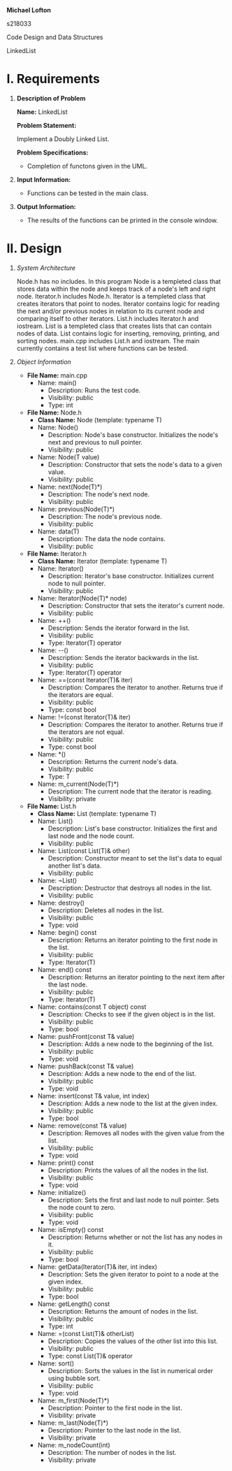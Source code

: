 **Michael Lofton**

s218033 

Code Design and Data Structures

LinkedList

# I. Requirements
    
 1. **Description of Problem**

    **Name:** LinkedList

    **Problem Statement:** 

    Implement a Doubly Linked List.

    **Problem Specifications:**
    
    * Completion of functons given in the UML. 

 2. **Input Information:**
    * Functions can be tested in the main class.
 3. **Output Information:**
    * The results of the functions can be printed in the console window.

# II. Design
 1. *System Architecture*

    Node.h has no includes. In this program Node is a templeted class that stores data within the node and keeps track of a node's left and right node. Iterator.h includes Node.h. Iterator is a templeted class that creates iterators that point to nodes. Iterator contains logic for reading the next and/or previous nodes in relation to its current node and comparing itself to other iterators. List.h includes Iterator.h and iostream. List is a templeted class that creates lists that can contain nodes of data. List contains logic for inserting, removing, printing, and sorting nodes. main.cpp includes List.h and iostream. The main currently contains a test list where functions can be tested.
 2. *Object Information*
    * **File Name:** main.cpp
        * Name: main()
            * Description: Runs the test code.
            * Visibility: public
            * Type: int
    * **File Name:** Node.h
        * **Class Name:** Node (template: typename T)
        * Name: Node()
            * Description: Node's base constructor. Initializes the node's next and previous to null pointer.
            * Visibility: public
        * Name: Node(T value)
            * Description: Constructor that sets the node's data to a given value.
            * Visibility: public
        * Name: next(Node(T)*)
            * Description: The node's next node.
            * Visibility: public
        * Name: previous(Node(T)*)
            * Description: The node's previous node.
            * Visibility: public
        * Name: data(T)
            * Description: The data the node contains.
            * Visibility: public
    * **File Name:** Iterator.h
        * **Class Name:** Iterator (template: typename T)
        * Name: Iterator()
            * Description: Iterator's base constructor. Initializes current node to null pointer.
            * Visibility: public
        * Name: Iterator(Node(T)* node)
            * Description: Constructor that sets the iterator's current node.
            * Visibility: public
        * Name: ++()
            * Description: Sends the iterator forward in the list.
            * Visibility: public
            * Type: Iterator(T) operator
        * Name: --()
            * Description: Sends the iterator backwards in the list.
            * Visibility: public
            * Type: Iterator(T) operator
        * Name: ==(const Iterator(T)& iter)
            * Description: Compares the iterator to another. Returns true if the iterators are equal.
            * Visibility: public
            * Type: const bool
        * Name: !=(const Iterator(T)& iter)
            * Description: Compares the iterator to another. Returns true if the iterators are not equal.
            * Visibility: public
            * Type: const bool
        * Name: *()
            * Description: Returns the current node's data.
            * Visibility: public
            * Type: T
        * Name: m_current(Node(T)*)
            * Description: The current node that the iterator is reading.
            * Visibility: private
    * **File Name:** List.h
        * **Class Name:** List (template: typename T)
        * Name: List()
            * Description: List's base constructor. Initializes the first and last node and the node count.
            * Visibility: public
        * Name: List(const List(T)& other)
            * Description: Constructor meant to set the list's data to equal another list's data.
            * Visibility: public
        * Name: ~List()
            * Description: Destructor that destroys all nodes in the list.
            * Visibility: public
        * Name: destroy()
            * Description: Deletes all nodes in the list.
            * Visibility: public
            * Type: void
        * Name: begin() const
            * Description: Returns an iterator pointing to the first node in the list.
            * Visibility: public
            * Type: Iterator(T)
        * Name: end() const
            * Description: Returns an iterator pointing to the next item after the last node.
            * Visibility: public
            * Type: Iterator(T)
        * Name: contains(const T object) const
            * Description: Checks to see if the given object is in the list.
            * Visibility: public
            * Type: bool
        * Name: pushFront(const T& value)
            * Description: Adds a new node to the beginning of the list.
            * Visibility: public
            * Type: void
        * Name: pushBack(const T& value)
            * Description: Adds a new node to the end of the list.
            * Visibility: public
            * Type: void
        * Name: insert(const T& value, int index)
            * Description: Adds a new node to the list at the given index.
            * Visibility: public
            * Type: bool
        * Name: remove(const T& value)
            * Description: Removes all nodes with the given value from the list.
            * Visibility: public
            * Type: void
        * Name: print() const
            * Description: Prints the values of all the nodes in the list.
            * Visibility: public
            * Type: void
        * Name: initialize()
            * Description: Sets the first and last node to null pointer. Sets the node count to zero.
            * Visibility: public
            * Type: void
        * Name: isEmpty() const
            * Description: Returns whether or not the list has any nodes in it.
            * Visibility: public
            * Type: bool
        * Name: getData(Iterator(T)& iter, int index)
            * Description: Sets the given iterator to point to a node at the given index.
            * Visibility: public
            * Type: bool
        * Name: getLength() const
            * Description: Returns the amount of nodes in the list.
            * Visibility: public
            * Type: int
        * Name: =(const List(T)& otherList)
            * Description: Copies the values of the other list into this list.
            * Visibility: public
            * Type: const List(T)& operator
        * Name: sort()
            * Description: Sorts the values in the list in numerical order using bubble sort.
            * Visibility: public
            * Type: void
        * Name: m_first(Node(T)*)
            * Description: Pointer to the first node in the list.
            * Visibility: private
        * Name: m_last(Node(T)*)
            * Description: Pointer to the last node in the list.
            * Visibility: private
        * Name: m_nodeCount(int)
            * Description: The number of nodes in the list.
            * Visibility: private